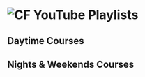 ![CF](http://i.imgur.com/7v5ASc8.png) YouTube Playlists
===

## Daytime Courses

## Nights & Weekends Courses
